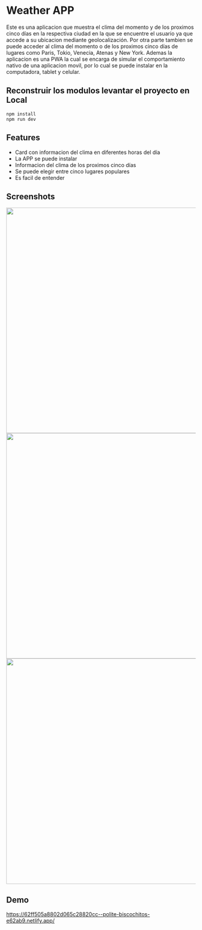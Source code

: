 # Weather APP

Este es una aplicacion que muestra el clima del momento y de los proximos cinco días en la respectiva ciudad en la que se encuentre el usuario ya que accede a su ubicacion mediante geolocalización. Por otra parte tambien se puede acceder al clima del momento o de los proximos cinco días de lugares como Paris, Tokio, Venecia, Atenas y New York. Ademas la aplicacion es una PWA la cual se encarga de simular el comportamiento nativo de una aplicacion movil, por lo cual se puede instalar en la computadora, tablet y celular.

## Reconstruir los modulos levantar el proyecto en Local
```
npm install
npm run dev
```

## Features

- Card con informacion del clima en diferentes horas del día
- La APP se puede instalar
- Informacion del clima de los proximos cinco días 
- Se puede elegir entre cinco lugares populares
- Es facil de entender


## Screenshots

<div align="center">
  <img  src="https://res.cloudinary.com/dcwoyu2zc/image/upload/v1660898697/assets/notebook_k1pcoz.jpg" width="600px"/> 
</div>

<div align="center">
  <img src="https://res.cloudinary.com/dcwoyu2zc/image/upload/v1660898698/assets/tablet_monlcp.jpg" width="600px"/>
</div>

<div align="center">
  <img src="https://res.cloudinary.com/dcwoyu2zc/image/upload/v1660898697/assets/smartphone_bfccdj.jpg" width="600px"/>
</div>


## Demo

https://62ff505a8802d065c28820cc--polite-biscochitos-e62ab9.netlify.app/
